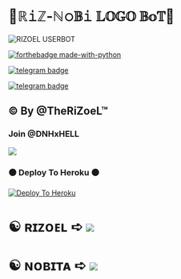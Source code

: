 # 🖤ℝ𝚒ℤ-ℕ𝚘𝔹𝚒 𝕃𝕆𝔾𝕆 𝔹𝕠𝕋🖤

<img src="https://telegra.ph/file/00e1147e4cd2b1530e65f.jpgg" alt="RIZOEL USERBOT">


[![forthebadge made-with-python](http://ForTheBadge.com/images/badges/made-with-python.svg)](https://www.python.org/)

[![telegram badge](https://img.shields.io/badge/TheRiZoeL-30302f?style=for-the-badge&logo=telegram)](https://t.me/TheRiZoeL)

[![telegram badge](https://img.shields.io/badge/DeSiNobiTa-30302f?style=for-the-badge&logo=telegram)](https://t.me/TheRiZoeL)

## © By @TheRiZoeL™

### Join @DNHxHELL  

<a href="https://t.me/DNHxHELL"><img src="https://img.shields.io/badge/Join-Telegram%20Group-blue.svg?logo=telegram"></a>



### ⚫ Deploy To Heroku ⚫

[![Deploy To Heroku](https://www.herokucdn.com/deploy/button.svg)](https://heroku.com/deploy?template=https://github.com/MrRizoel/Rizoeluserbotdeploy)


 # ☯︎ ʀɪᴢᴏᴇʟ ➪ <a href="https://github.com/MrRizoel" alt="MrRiZoeL"> <img src="https://img.shields.io/badge/MrRiZoeL-ffd343?logo=github" /></a>
 # ☯︎ ɴᴏʙɪᴛᴀ ➪ <a href="https://github.com/desinobita" alt="DesiNoBita"> <img src="https://img.shields.io/badge/DesiNoBita-ffd343?logo=github" /></a>

